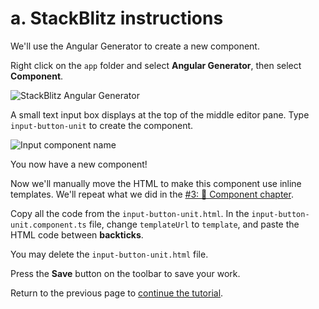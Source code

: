 # a. StackBlitz instructions

We'll use the Angular Generator to create a new component.

Right click on the `app` folder and select **Angular Generator**, then select **Component**.

![StackBlitz Angular Generator](<../../.gitbook/assets/stackblitz-generator (1).png>)

A small text input box displays at the top of the middle editor pane. Type `input-button-unit` to create the component.

![Input component name](../../.gitbook/assets/stackblitz-component-name.png)

You now have a new component!

Now we'll manually move the HTML to make this component use inline templates. We'll repeat what we did in the [#3: 📐 Component chapter](https://ng-girls.gitbook.io/todo-list-tutorial/workshop-todo-list/component#inline-template).

Copy all the code from the `input-button-unit.html`. In the `input-button-unit.component.ts` file, change `templateUrl` to `template`, and paste the HTML code between **backticks**.

You may delete the `input-button-unit.html` file.

Press the **Save** button on the toolbar to save your work.

Return to the previous page to [continue the tutorial](https://ng-girls.gitbook.io/todo-list-tutorial/workshop-todo-list/a-new-component/).
